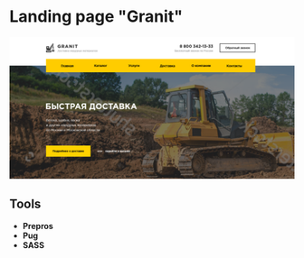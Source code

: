 # Landing page "Granit"

![Presentation picture](https://github.com/wayper/granit/blob/master/preview.png "Presentation picture")

## Tools
+ **Prepros**
+ **Pug**
+ **SASS**